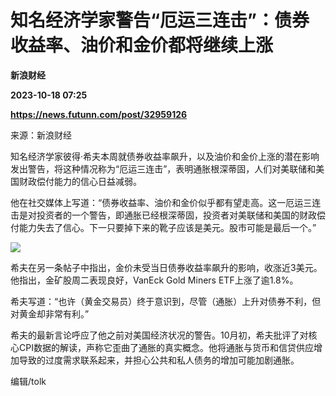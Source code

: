 # 知名经济学家警告“厄运三连击”：债券收益率、油价和金价都将继续上涨
**新浪财经**

**2023-10-18 07:25**

**https://news.futunn.com/post/32959126**

来源：新浪财经

知名经济学家彼得·希夫本周就债券收益率飙升，以及油价和金价上涨的潜在影响发出警告，将这种情况称为“厄运三连击”，表明通胀根深蒂固，人们对美联储和美国财政偿付能力的信心日益减弱。

他在社交媒体上写道：“债券收益率、油价和金价似乎都有望走高。这一厄运三连击是对投资者的一个警告，即通胀已经根深蒂固，投资者对美联储和美国的财政偿付能力失去了信心。下一只要掉下来的靴子应该是美元。股市可能是最后一个。”

![](https://postimg.futunn.com/16975956828956194743837.jpeg)

希夫在另一条帖子中指出，金价未受当日债券收益率飙升的影响，收涨近3美元。他指出，金矿股周二表现良好，VanEck Gold Miners ETF上涨了逾1.8%。

希夫写道：“也许（黄金交易员）终于意识到，尽管（通胀）上升对债券不利，但对黄金却非常有利。”

希夫的最新言论呼应了他之前对美国经济状况的警告。10月初，希夫批评了对核心CPI数据的解读，声称它歪曲了通胀的真实概念。他将通胀与货币和信贷供应增加导致的过度需求联系起来，并担心公共和私人债务的增加可能加剧通胀。

编辑/tolk